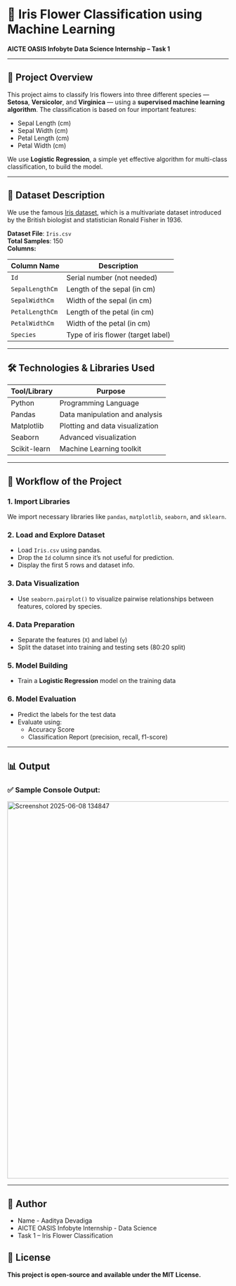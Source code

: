 # 🌸 Iris Flower Classification using Machine Learning
**AICTE OASIS Infobyte Data Science Internship – Task 1**

---

## 📌 Project Overview

This project aims to classify Iris flowers into three different species — **Setosa**, **Versicolor**, and **Virginica** — using a **supervised machine learning algorithm**. The classification is based on four important features:

- Sepal Length (cm)
- Sepal Width (cm)
- Petal Length (cm)
- Petal Width (cm)

We use **Logistic Regression**, a simple yet effective algorithm for multi-class classification, to build the model.

---

## 📂 Dataset Description

We use the famous [Iris dataset](https://archive.ics.uci.edu/ml/datasets/Iris), which is a multivariate dataset introduced by the British biologist and statistician Ronald Fisher in 1936.

**Dataset File**: `Iris.csv`  
**Total Samples**: 150  
**Columns:**

| Column Name      | Description                          |
|------------------|--------------------------------------|
| `Id`             | Serial number (not needed)           |
| `SepalLengthCm`  | Length of the sepal (in cm)          |
| `SepalWidthCm`   | Width of the sepal (in cm)           |
| `PetalLengthCm`  | Length of the petal (in cm)          |
| `PetalWidthCm`   | Width of the petal (in cm)           |
| `Species`        | Type of iris flower (target label)   |

---

## 🛠️ Technologies & Libraries Used

| Tool/Library      | Purpose                          |
|-------------------|----------------------------------|
| Python            | Programming Language             |
| Pandas            | Data manipulation and analysis   |
| Matplotlib        | Plotting and data visualization  |
| Seaborn           | Advanced visualization            |
| Scikit-learn      | Machine Learning toolkit         |

---

## 🔄 Workflow of the Project

### 1. **Import Libraries**

We import necessary libraries like `pandas`, `matplotlib`, `seaborn`, and `sklearn`.

### 2. **Load and Explore Dataset**

- Load `Iris.csv` using pandas.
- Drop the `Id` column since it’s not useful for prediction.
- Display the first 5 rows and dataset info.

### 3. **Data Visualization**

- Use `seaborn.pairplot()` to visualize pairwise relationships between features, colored by species.

### 4. **Data Preparation**

- Separate the features (`X`) and label (`y`)
- Split the dataset into training and testing sets (80:20 split)

### 5. **Model Building**

- Train a **Logistic Regression** model on the training data

### 6. **Model Evaluation**

- Predict the labels for the test data
- Evaluate using:
  - Accuracy Score
  - Classification Report (precision, recall, f1-score)

---

## 📊 Output

### ✅ Sample Console Output:
<img width="858" alt="Screenshot 2025-06-08 134847" src="https://github.com/user-attachments/assets/fa40a908-4977-4d09-9deb-30c3345be2b3" />


---
## 🙌 Author
- Name - Aaditya Devadiga
- AICTE OASIS Infobyte Internship - Data Science
- Task 1 – Iris Flower Classification
## 📌 License
**This project is open-source and available under the MIT License.**
